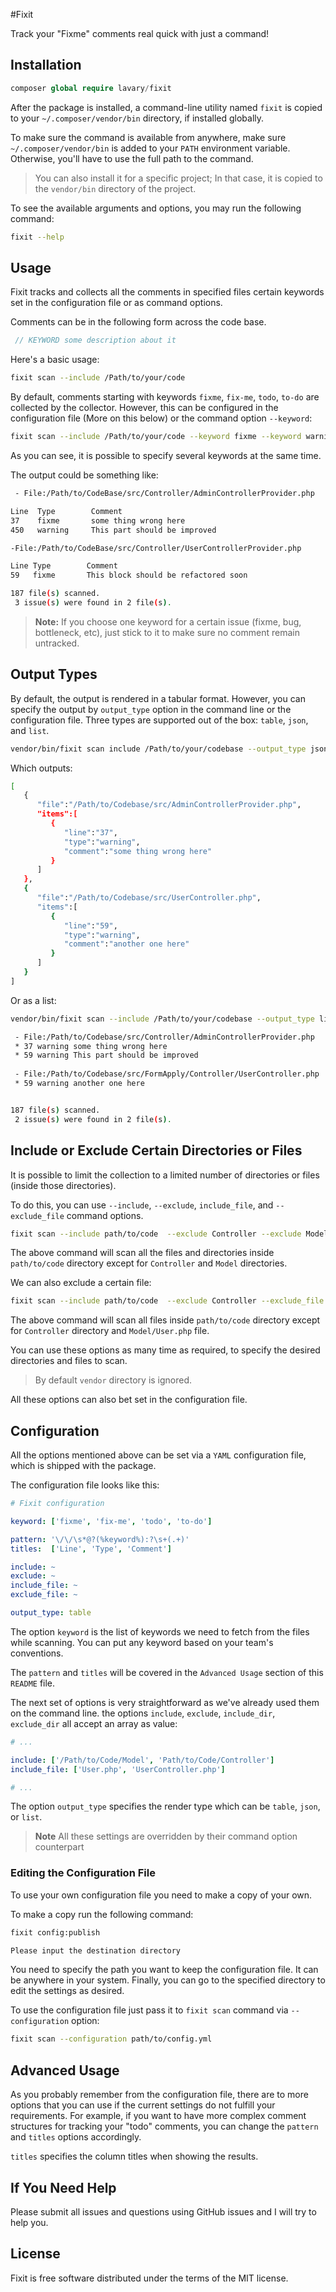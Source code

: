 
#Fixit

Track your "Fixme" comments real quick with just a command!

## Installation


```php
composer global require lavary/fixit
```

After the package is installed, a command-line utility named `fixit` is copied to your `~/.composer/vendor/bin` directory, if installed globally.

To make sure the command is available from anywhere, make sure `~/.composer/vendor/bin` is added to your `PATH` environment variable. Otherwise, you'll have to use the full path to the command.

> You can also install it for a specific project; In that case, it is copied to the `vendor/bin` directory of the project.

To see the available arguments and options, you may run the following command:

```bash
fixit --help
```

## Usage

Fixit tracks and collects all the comments in specified files certain keywords set in the configuration file or as command options.

Comments can be in the following form across the code base.

```php
 // KEYWORD some description about it
```

Here's a basic usage:


```bash
fixit scan --include /Path/to/your/code
```

By default, comments starting with keywords  `fixme`, `fix-me`, `todo`, `to-do` are collected by the collector. However, this can be configured in the configuration file (More on this below) or the command option `--keyword`:

```bash
fixit scan --include /Path/to/your/code --keyword fixme --keyword warning
```
As you can see, it is possible to specify several keywords at the same time.

The output could be something like:

```bash
 - File:/Path/to/CodeBase/src/Controller/AdminControllerProvider.php

Line  Type        Comment               
37    fixme       some thing wrong here 
450   warning     This part should be improved 

-File:/Path/to/CodeBase/src/Controller/UserControllerProvider.php

Line Type        Comment                   
59   fixme       This block should be refactored soon

187 file(s) scanned.
 3 issue(s) were found in 2 file(s).
```

> **Note:** If you choose one keyword for a certain issue (fixme, bug, bottleneck, etc), just stick to it to make sure no comment remain untracked.


## Output Types

By default, the output is rendered in a tabular format. However, you can specify the output by `output_type` option in the command line or the configuration file. Three types are supported out of the box: `table`, `json`, and `list`.

```bash
vendor/bin/fixit scan include /Path/to/your/codebase --output_type json
```

Which outputs:

```bash
[  
   {  
      "file":"/Path/to/Codebase/src/AdminControllerProvider.php",
      "items":[  
         {  
            "line":"37",
            "type":"warning",
            "comment":"some thing wrong here"
         }
      ]
   },
   {  
      "file":"/Path/to/Codebase/src/UserController.php",
      "items":[  
         {  
            "line":"59",
            "type":"warning",
            "comment":"another one here"
         }
      ]
   }
]

```
Or as a list:

```bash
vendor/bin/fixit scan --include /Path/to/your/codebase --output_type list
```

```bash
 - File:/Path/to/Codebase/src/Controller/AdminControllerProvider.php
 * 37 warning some thing wrong here
 * 59 warning This part should be improved
 
 - File:/Path/to/Codebase/src/FormApply/Controller/UserController.php
 * 59 warning another one here


187 file(s) scanned.
 2 issue(s) were found in 2 file(s).

```

## Include or Exclude Certain Directories or Files

It is possible to limit the collection to a limited number of directories or files (inside those directories). 

To do this, you can use `--include`, `--exclude`, `include_file`, and `--exclude_file` command options. 

```bash
fixit scan --include path/to/code  --exclude Controller --exclude Model
```
The above command will scan all the files and directories inside `path/to/code` directory except for `Controller` and `Model` directories.

We can also exclude a certain file:

```bash
fixit scan --include path/to/code  --exclude Controller --exclude_file Models/User.php
```

The above command will scan all files inside `path/to/code` directory except for `Controller` directory and `Model/User.php` file.

You can use these options as many time as required, to specify the desired directories and files to scan.

> By default `vendor` directory is ignored.

All these options can also bet set in the configuration file. 

## Configuration

All the options mentioned above can be set via a `YAML` configuration file, which is shipped with the package. 

The configuration file looks like this:

```yml
# Fixit configuration

keyword: ['fixme', 'fix-me', 'todo', 'to-do']

pattern: '\/\/\s*@?(%keyword%):?\s+(.+)'
titles:  ['Line', 'Type', 'Comment']

include: ~
exclude: ~
include_file: ~
exclude_file: ~

output_type: table
```

The option `keyword` is the list of keywords we need to fetch from the files while scanning. You can put any keyword based on your team's conventions.

The `pattern` and `titles` will be covered in the `Advanced Usage` section of this `README` file.

The next set of options is very straightforward as we've already used them on the command line. the options `include`, `exclude`, `include_dir`, `exclude_dir` all accept an array as value:

```yml
# ...

include: ['/Path/to/Code/Model', 'Path/to/Code/Controller']
include_file: ['User.php', 'UserController.php']

# ...
```

The option `output_type` specifies the render type which can be `table`, `json`, or `list`.

> **Note** All these settings are overridden by their command option counterpart

### Editing the Configuration File

To use your own configuration file you need to make a copy of your own.

To make a copy run the following command:

```bash
fixit config:publish

Please input the destination directory
```

You need to specify the path you want to keep the configuration file. It can be anywhere in your system. Finally, you can go to the specified directory to edit the settings as desired.

To use the configuration file just pass it to `fixit scan` command via `--configuration` option:

```bash
fixit scan --configuration path/to/config.yml
```

## Advanced Usage

As you probably remember from the configuration file, there are to more options that you can use if the current settings do not fulfill your requirements. For example, if you want to have more complex comment structures for tracking your "todo" comments, you can change the `pattern` and `titles` options accordingly.

`titles` specifies the column titles when showing the results. 

## If You Need Help

Please submit all issues and questions using GitHub issues and I will try to help you.


## License
Fixit is free software distributed under the terms of the MIT license.
